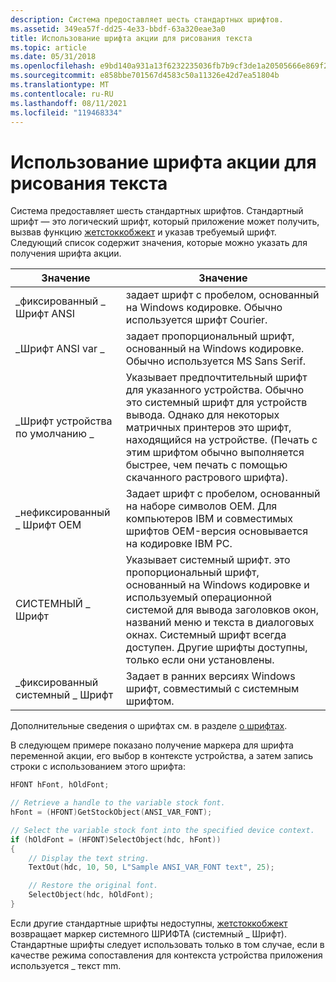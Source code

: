 ```yaml
---
description: Система предоставляет шесть стандартных шрифтов.
ms.assetid: 349ea57f-dd25-4e33-bbdf-63a320eae3a0
title: Использование шрифта акции для рисования текста
ms.topic: article
ms.date: 05/31/2018
ms.openlocfilehash: e9bd140a931a13f6232235036fb7b9cf3de1a20505666e869f214219b7a60a95
ms.sourcegitcommit: e858bbe701567d4583c50a11326e42d7ea51804b
ms.translationtype: MT
ms.contentlocale: ru-RU
ms.lasthandoff: 08/11/2021
ms.locfileid: "119468334"
---
```

# <a name="using-a-stock-font-to-draw-text"></a>Использование шрифта акции для рисования текста

Система предоставляет шесть стандартных шрифтов. Стандартный шрифт — это логический шрифт, который приложение может получить, вызвав функцию [жетстоккобжект](/windows/desktop/api/Wingdi/nf-wingdi-getstockobject) и указав требуемый шрифт. Следующий список содержит значения, которые можно указать для получения шрифта акции.



| Значение                 | Значение                                                                                                                                                                                                                                                                                         |
|-----------------------|-------------------------------------------------------------------------------------------------------------------------------------------------------------------------------------------------------------------------------------------------------------------------------------------------|
| \_фиксированный \_ Шрифт ANSI     | задает шрифт с пробелом, основанный на Windows кодировке. Обычно используется шрифт Courier.                                                                                                                                                                                                |
| \_Шрифт ANSI var \_       | задает пропорциональный шрифт, основанный на Windows кодировке. Обычно используется MS Sans Serif.                                                                                                                                                                                              |
| \_Шрифт устройства по умолчанию \_ | Указывает предпочтительный шрифт для указанного устройства. Обычно это системный шрифт для устройств вывода. Однако для некоторых матричных принтеров это шрифт, находящийся на устройстве. (Печать с этим шрифтом обычно выполняется быстрее, чем печать с помощью скачанного растрового шрифта).    |
| \_нефиксированный \_ Шрифт OEM      | Задает шрифт с пробелом, основанный на наборе символов OEM. Для компьютеров IBM и совместимых шрифтов OEM-версия основывается на кодировке IBM PC.                                                                                                                                                 |
| СИСТЕМНЫЙ \_ Шрифт          | Указывает системный шрифт. это пропорциональный шрифт, основанный на Windows кодировке и используемый операционной системой для вывода заголовков окон, названий меню и текста в диалоговых окнах. Системный шрифт всегда доступен. Другие шрифты доступны, только если они установлены. |
| \_фиксированный системный \_ Шрифт   | Задает в ранних версиях Windows шрифт, совместимый с системным шрифтом.                                                                                                                                                                                                        |



 

Дополнительные сведения о шрифтах см. в разделе [о шрифтах](about-fonts.md).

В следующем примере показано получение маркера для шрифта переменной акции, его выбор в контексте устройства, а затем запись строки с использованием этого шрифта:


```C++
HFONT hFont, hOldFont; 

// Retrieve a handle to the variable stock font.  
hFont = (HFONT)GetStockObject(ANSI_VAR_FONT); 

// Select the variable stock font into the specified device context. 
if (hOldFont = (HFONT)SelectObject(hdc, hFont)) 
{
    // Display the text string.  
    TextOut(hdc, 10, 50, L"Sample ANSI_VAR_FONT text", 25); 

    // Restore the original font.        
    SelectObject(hdc, hOldFont); 
}
```



Если другие стандартные шрифты недоступны, [жетстоккобжект](/windows/desktop/api/Wingdi/nf-wingdi-getstockobject) возвращает маркер системного ШРИФТА (системный \_ Шрифт). Стандартные шрифты следует использовать только в том случае, если в качестве режима сопоставления для контекста устройства приложения используется \_ текст mm.

 

 



